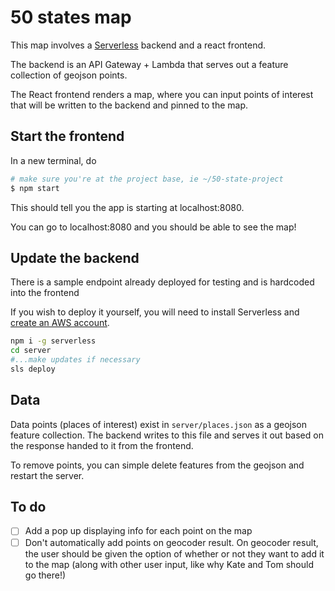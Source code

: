 # 50 states map

This map involves a [Serverless](https://serverless.com/) backend and a react frontend.

The backend is an API Gateway + Lambda that serves out a feature collection of geojson points.

The React frontend renders a map, where you can input points of interest that will be written to the backend and pinned to the map.

## Start the frontend

In a new terminal, do

```bash
# make sure you're at the project base, ie ~/50-state-project
$ npm start
```

This should tell you the app is starting at localhost:8080.

You can go to localhost:8080 and you should be able to see the map!

## Update the backend

There is a sample endpoint already deployed for testing and is hardcoded into the frontend

If you wish to deploy it yourself, you will need to install Serverless and [create an AWS account](https://aws.amazon.com/getting-started/).

```bash
npm i -g serverless
cd server
#...make updates if necessary
sls deploy
```

## Data

Data points (places of interest) exist in `server/places.json` as a geojson feature collection. The backend writes to this file and serves it out based on the response handed to it from the frontend.

To remove points, you can simple delete features from the geojson and restart the server.


## To do

- [ ] Add a pop up displaying info for each point on the map
- [ ] Don't automatically add points on geocoder result. On geocoder result, the user should be given the option of whether or not they want to add it to the map (along with other user input, like why Kate and Tom should go there!)
